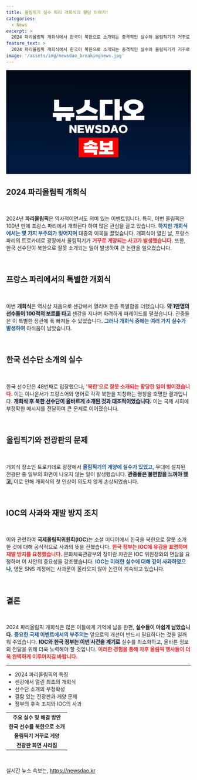 ```yaml
---
title: 올림픽기 실수 파리 개회식의 황당 이야기!
categories:
  - News
excerpt: >
  2024 파리올림픽 개회식에서 한국이 북한으로 소개되는 충격적인 실수와 올림픽기가 거꾸로 게양된 사건이 화제! IOC는 공식 SNS를 통해 사과하며 재발 방지 요청에 응답했다. 올림픽 역사에 남을 이날의 논란을 짚어본다.
feature_text: >
  2024 파리올림픽 개회식에서 한국이 북한으로 소개되는 충격적인 실수와 올림픽기가 거꾸로 게양된 사건이 화제! IOC는 공식 SNS를 통해 사과하며 재발 방지 요청에 응답했다. 올림픽 역사에 남을 이날의 논란을 짚어본다.
image: '/assets/img/newsdao_breakingnews.jpg'
---
```


<p><img src="/assets/img/newsdao_breakingnews.jpg" alt="bookingtag 속보" /></p>

<h2 data-ke-size="size26">2024 파리올림픽 개회식</h2>

<p data-ke-size="size16">&nbsp;</p>

<p>2024년 <b>파리올림픽</b>은 역사적이면서도 의미 있는 이벤트입니다. 특히, 이번 올림픽은 100년 만에 프랑스 파리에서 개최된다 하여 많은 관심을 끌고 있습니다. <b><span style="color: #1a5490;">하지만 개회식에서는 몇 가지 부주의가 빚어지며</span></b> 대중의 이목을 끌었습니다. 개회식이 열린 날, 프랑스 파리의 트로카데로 광장에서 올림픽기가 <b><span style="color: #ee2323;">거꾸로 게양되는 사고가 발생했습니다.</span></b> 또한, 한국 선수단이 북한으로 잘못 소개되는 일이 발생하여 큰 논란을 일으켰습니다.</p>

<p data-ke-size="size16">&nbsp;</p>

<h2 data-ke-size="size26">프랑스 파리에서의 특별한 개회식</h2>

<p data-ke-size="size16">&nbsp;</p>

<p>이번 <b>개회식</b>은 역사상 처음으로 센강에서 열리며 한층 특별함을 더했습니다. <b><span style="background-color: #21538527;">약 1만명의 선수들이 100척의 보트를 타고</span></b> 센강을 지나며 화려하게 퍼레이드를 펼쳤습니다. 관중들은 이 특별한 장관에 푹 빠져들 수 있었습니다. <b><span style="color: #1a5490;">그러나 개회식 중에는 여러 가지 실수가 발생하여</span></b> 아쉬움이 남았습니다.</p>

<p data-ke-size="size16">&nbsp;</p>

<h2 data-ke-size="size26">한국 선수단 소개의 실수</h2>

<p data-ke-size="size16">&nbsp;</p>

<p>한국 선수단은 48번째로 입장했으나, <b><span style="color: #ee2323;">'북한'으로 잘못 소개되는 황당한 일이 벌어졌습니다.</span></b> 이는 아나운서가 프랑스어와 영어로 각각 북한을 지칭하는 명칭을 호명한 결과입니다. <b><span style="background-color: #21538527;">개회식 후 북한 선수단이 올바르게 소개된 것과 대조적이었습니다.</span></b> 이는 국제 사회에 부정확한 메시지를 전달하여 큰 문제로 이어졌습니다.</p>

<p data-ke-size="size16">&nbsp;</p>

<h2 data-ke-size="size26">올림픽기와 전광판의 문제</h2>

<p data-ke-size="size16">&nbsp;</p>

<p>개회식 장소인 트로카데로 광장에서 <b><span style="color: #1a5490;">올림픽기의 게양에 실수가 있었고,</span></b> 무대에 설치된 전광판 중 일부의 화면이 나오지 않는 일이 발생했습니다. <b><span style="background-color: #21538527;">관중들은 불편함을 느껴야 했고, </span></b> 이로 인해 개회식의 첫 인상이 의도치 않게 손상되었습니다.</p>

<p data-ke-size="size16">&nbsp;</p>

<h2 data-ke-size="size26">IOC의 사과와 재발 방지 조치</h2>

<p data-ke-size="size16">&nbsp;</p>

<p>이와 관련하여 <b>국제올림픽위원회(IOC)</b>는 소셜 미디어에서 한국을 북한으로 잘못 소개한 것에 대해 공식적으로 사과의 뜻을 전했습니다. <b><span style="color: #ee2323;">한국 정부는 IOC에 유감을 표명하며 재발 방지를 요청했습니다.</span></b> 문화체육관광부의 장미란 차관은 IOC 위원장와의 면담을 요청하며 이 사안의 중요성을 강조했습니다. <b><span style="color: #1a5490;">IOC는 이러한 실수에 대해 깊이 사과하였으나, </span></b> 영문 SNS 계정에는 사과문이 올라오지 않아 논란이 계속되고 있습니다.</p>

<p data-ke-size="size16">&nbsp;</p>

<h2 data-ke-size="size26">결론</h2>

<p data-ke-size="size16">&nbsp;</p>

<p>2024 파리올림픽 개회식은 많은 이들에게 기억에 남을 한편, <b>실수들이 아쉽게 남았습니다.</b> <b><span style="color: #1a5490;">중요한 국제 이벤트에서의 부주의는</span></b> 앞으로의 개선이 반드시 필요하다는 것을 일깨워 주었습니다. <b><span style="background-color: #21538527;">IOC와 한국 정부는 이번 사건을 계기로</span></b> 실수를 최소화하고, 올바른 정보의 전달을 위해 더욱 노력해야 할 것입니다. <b><span style="color: #ee2323;">이러한 경험을 통해 차후 올림픽 행사들이 더욱 완벽하게 이루어지길 바랍니다.</span></b></p>

<hr>

<ul>
    <li>2024 파리올림픽의 특징</li>
    <li>센강에서 열린 최초의 개회식</li>
    <li>선수단 소개의 부정확성</li>
    <li>결함 있는 전광판과 게양 문제</li>
    <li>정부의 후속 조치와 IOC의 사과</li>
</ul>

<table style="width: 100%;">
    <tr>
        <td style="text-align: center; height: 17px;"><b>주요 실수 및 해결 방안</b></td>
    </tr>
    <tr>
        <td style="text-align: center; height: 17px;"><b>한국 선수를 북한으로 소개</b></td>
    </tr>
    <tr>
        <td style="text-align: center; height: 17px;"><b>올림픽기 거꾸로 게양</b></td>
    </tr>
    <tr>
        <td style="text-align: center; height: 17px;"><b>전광판 화면 사라짐</b></td>
    </tr>
</table>

<p data-ke-size="size16">&nbsp;</p>
실시간 뉴스 속보는, <a href="https://newsdao.kr" rel="dofollow">https://newsdao.kr</a>



